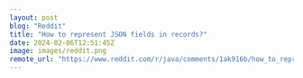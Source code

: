 ```yaml
---
layout: post
blog: "Reddit"
title: "How to represent JSON fields in records?"
date: 2024-02-06T12:51:45Z
image: images/reddit.png
remote_url: "https://www.reddit.com/r/java/comments/1ak916b/how_to_represent_json_fields_in_records/"
---
```


